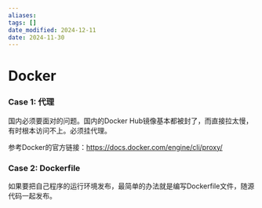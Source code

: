```yaml
---
aliases: 
tags: []
date_modified: 2024-12-11
date: 2024-11-30
---
```


# Docker

### Case 1: 代理

国内必须要面对的问题。国内的Docker Hub镜像基本都被封了，而直接拉太慢，有时根本访问不上。必须挂代理。

参考Docker的官方链接：<https://docs.docker.com/engine/cli/proxy/>

### Case 2: Dockerfile

如果要把自己程序的运行环境发布，最简单的办法就是编写Dockerfile文件，随源代码一起发布。
